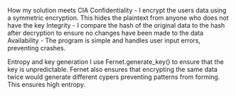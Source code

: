 How my solution meets CIA
Confidentiality - I encrypt the users data using a symmetric encryption. This hides the plaintext from anyone who does not have the key
Integrity - I compare the hash of the original data to the hash after decryption to ensure no changes have been made to the data
Availability - The program is simple and handles user input errors, preventing crashes. 

Entropy and key generation
I use Fernet.generate_key() to ensure that the key is unpredictable.
Fernet also ensures that encrypting the same data twice would generate different cypers preventing patterns from forming. 
This ensures high entropy.
